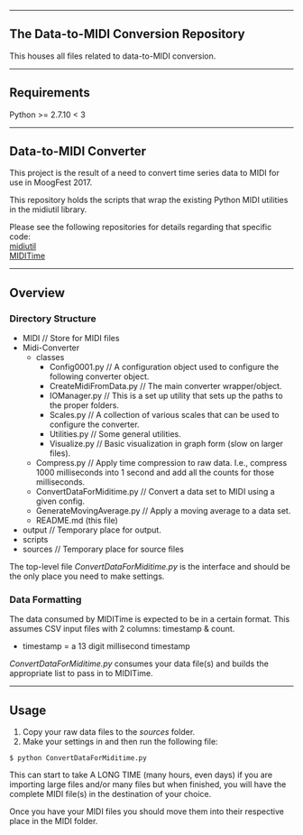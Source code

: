 ----
## The Data-to-MIDI Conversion Repository

This houses all files related to data-to-MIDI conversion.

----
## Requirements

Python >= 2.7.10 < 3

----
## Data-to-MIDI Converter

This project is the result of a need to convert time series data to MIDI for use in MoogFest 2017.

This repository holds the scripts that wrap the existing Python MIDI utilities in the midiutil library.

Please see the following repositories for details regarding that specific code:  
[midiutil](https://github.com/duggan/midiutil)  
[MIDITime](https://github.com/cirlabs/miditime)

----
## Overview

### Directory Structure

* MIDI // Store for MIDI files
* Midi-Converter
  + classes
    - Config0001.py // A configuration object used to configure the following converter object.
    - CreateMidiFromData.py // The main converter wrapper/object.
    - IOManager.py // This is a set up utility that sets up the paths to the proper folders.
    - Scales.py // A collection of various scales that can be used to configure the converter.
    - Utilities.py // Some general utilities.
    - Visualize.py // Basic visualization in graph form (slow on larger files).
  + Compress.py // Apply time compression to raw data. I.e., compress 1000 milliseconds into 1 second and add all the counts for those milliseconds.
  + ConvertDataForMiditime.py // Convert a data set to MIDI using a given config.
  + GenerateMovingAverage.py // Apply a moving average to a data set.
  + README.md (this file)
* output // Temporary place for output.
* scripts
* sources // Temporary place for source files

The top-level file _ConvertDataForMiditime.py_ is the interface and should be the only place you need to make settings.

### Data Formatting

The data consumed by MIDITime is expected to be in a certain format. This assumes CSV input files with 2 columns: timestamp & count.

* timestamp = a 13 digit millisecond timestamp

_ConvertDataForMiditime.py_ consumes your data file(s) and builds the appropriate list to pass in to MIDITime.

----
## Usage

1. Copy your raw data files to the _sources_ folder.
2. Make your settings in and then run the following file:

```
$ python ConvertDataForMiditime.py
```

This can start to take A LONG TIME (many hours, even days) if you are importing large files and/or many files but when finished, you will have the complete MIDI file(s) in the destination of your choice.

Once you have your MIDI files you should move them into their respective place in the MIDI folder.
